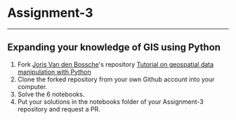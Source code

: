 # Assignment-3

---
## Expanding your knowledge of GIS using Python

1. Fork [Joris Van den Bossche](https://jorisvandenbossche.github.io/)'s repository [Tutorial on geospatial data manipulation with Python](https://github.com/jorisvandenbossche/geopandas-tutorial)
2. Clone the forked repository from your own Github account into your computer.
3. Solve the 6 notebooks.
4. Put your solutions in the notebooks folder of your Assignment-3 repository and request a PR.
